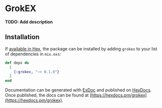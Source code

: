 # GrokEX

**TODO: Add description**

## Installation

If [available in Hex](https://hex.pm/docs/publish), the package can be installed
by adding `grokex` to your list of dependencies in `mix.exs`:

```elixir
def deps do
  [
    {:grokex, "~> 0.1.0"}
  ]
end
```

Documentation can be generated with [ExDoc](https://github.com/elixir-lang/ex_doc)
and published on [HexDocs](https://hexdocs.pm). Once published, the docs can
be found at [https://hexdocs.pm/grokex](https://hexdocs.pm/grokex).

